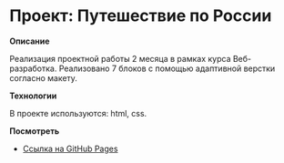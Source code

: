 # Проект: Путешествие по России

**Описание**

Реализация проектной работы 2 месяца в рамках курса Веб-разработка.
Реализовано 7 блоков с помощью адаптивной верстки согласно макету.

**Технологии**

В проекте используются: html, css.

**Посмотреть**

* [Ссылка на GitHub Pages](https://tyazhelomov.github.io/russian-travel-tya/)

